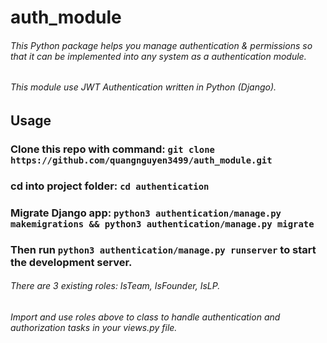 # auth_module

###### This Python package helps you manage authentication & permissions so that it can be implemented into any system as a authentication module.
###### This module use JWT Authentication written in Python (Django).

## Usage

### Clone this repo with command: `git clone https://github.com/quangnguyen3499/auth_module.git`
### cd into project folder: `cd authentication`
### Migrate Django app: `python3 authentication/manage.py makemigrations && python3 authentication/manage.py migrate`
### Then run `python3 authentication/manage.py runserver` to start the development server.

###### There are 3 existing roles: IsTeam, IsFounder, IsLP.
###### Import and use roles above to class to handle authentication and authorization tasks in your views.py file.
